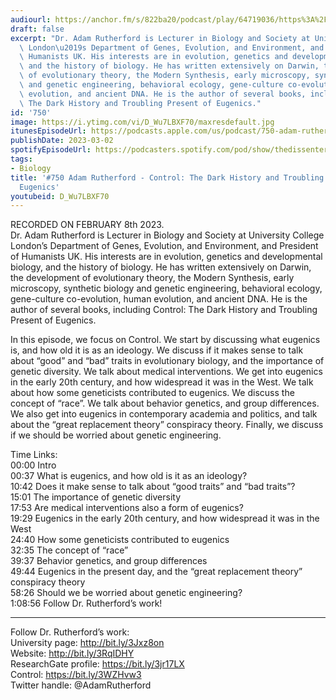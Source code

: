```yaml
---
audiourl: https://anchor.fm/s/822ba20/podcast/play/64719036/https%3A%2F%2Fd3ctxlq1ktw2nl.cloudfront.net%2Fstaging%2F2023-1-8%2F8797aaf8-6059-8b29-cef3-cf22d8f549f3.m4a
draft: false
excerpt: "Dr. Adam Rutherford is Lecturer in Biology and Society at University College\
  \ London\u2019s Department of Genes, Evolution, and Environment, and President of\
  \ Humanists UK. His interests are in evolution, genetics and developmental biology,\
  \ and the history of biology. He has written extensively on Darwin, the development\
  \ of evolutionary theory, the Modern Synthesis, early microscopy, synthetic biology\
  \ and genetic engineering, behavioral ecology, gene-culture co-evolution, human\
  \ evolution, and ancient DNA. He is the author of several books, including Control:\
  \ The Dark History and Troubling Present of Eugenics."
id: '750'
image: https://i.ytimg.com/vi/D_Wu7LBXF70/maxresdefault.jpg
itunesEpisodeUrl: https://podcasts.apple.com/us/podcast/750-adam-rutherford-control-the-dark-history/id1451347236?i=1000602532763&uo=4
publishDate: 2023-03-02
spotifyEpisodeUrl: https://podcasters.spotify.com/pod/show/thedissenter/episodes/750-Adam-Rutherford---Control-The-Dark-History-and-Troubling-Present-of-Eugenics-e1ulins
tags:
- Biology
title: '#750 Adam Rutherford - Control: The Dark History and Troubling Present of
  Eugenics'
youtubeid: D_Wu7LBXF70
---
```

<div class="timelinks">

RECORDED ON FEBRUARY 8th 2023.  
Dr. Adam Rutherford is Lecturer in Biology and Society at University College London’s Department of Genes, Evolution, and Environment, and President of Humanists UK. His interests are in evolution, genetics and developmental biology, and the history of biology. He has written extensively on Darwin, the development of evolutionary theory, the Modern Synthesis, early microscopy, synthetic biology and genetic engineering, behavioral ecology, gene-culture co-evolution, human evolution, and ancient DNA. He is the author of several books, including Control: The Dark History and Troubling Present of Eugenics.

In this episode, we focus on Control. We start by discussing what eugenics is, and how old it is as an ideology. We discuss if it makes sense to talk about “good” and “bad” traits in evolutionary biology, and the importance of genetic diversity. We talk about medical interventions. We get into eugenics in the early 20th century, and how widespread it was in the West. We talk about how some geneticists contributed to eugenics. We discuss the concept of “race”. We talk about behavior genetics, and group differences. We also get into eugenics in contemporary academia and politics, and talk about the “great replacement theory” conspiracy theory. Finally, we discuss if we should be worried about genetic engineering.

Time Links:  
<time>00:00</time> Intro  
<time>00:37</time> What is eugenics, and how old is it as an ideology?  
<time>10:42</time> Does it make sense to talk about “good traits” and “bad traits”?  
<time>15:01</time> The importance of genetic diversity  
<time>17:53</time> Are medical interventions also a form of eugenics?  
<time>19:29</time> Eugenics in the early 20th century, and how widespread it was in the West  
<time>24:40</time> How some geneticists contributed to eugenics  
<time>32:35</time> The concept of “race”  
<time>39:37</time> Behavior genetics, and group differences  
<time>49:44</time> Eugenics in the present day, and the “great replacement theory” conspiracy theory  
<time>58:26</time> Should we be worried about genetic engineering?  
<time>1:08:56</time> Follow Dr. Rutherford’s work!

---

Follow Dr. Rutherford’s work:  
University page: http://bit.ly/3Jxz8on  
Website: http://bit.ly/3RqIDHY  
ResearchGate profile: https://bit.ly/3jr17LX  
Control: https://bit.ly/3WZHvw3  
Twitter handle: @AdamRutherford
</div>

